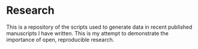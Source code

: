 # Research
This is a repository of the scripts used to generate data in recent published manuscripts I have written. This is my attempt to demonstrate the importance of open, reproducible research.